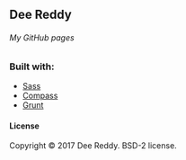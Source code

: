 ## Dee Reddy
###### My GitHub pages

### Built with:
- [Sass](https://github.com/sass/sass)
- [Compass](http://compass-style.org/)
- [Grunt](http://gruntjs.com/getting-started)

#### License
Copyright © 2017 Dee Reddy. BSD-2 license.
